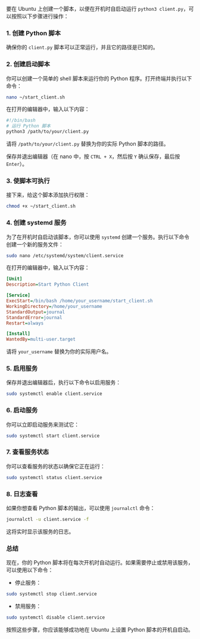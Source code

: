 要在 Ubuntu 上创建一个脚本，以便在开机时自启动运行 `python3 client.py`，可以按照以下步骤进行操作：

### 1. 创建 Python 脚本

确保你的 `client.py` 脚本可以正常运行，并且它的路径是已知的。

### 2. 创建启动脚本

你可以创建一个简单的 shell 脚本来运行你的 Python 程序。打开终端并执行以下命令：

```bash
nano ~/start_client.sh
```

在打开的编辑器中，输入以下内容：

```bash
#!/bin/bash
# 运行 Python 脚本
python3 /path/to/your/client.py
```

请将 `/path/to/your/client.py` 替换为你的实际 Python 脚本的路径。

保存并退出编辑器（在 nano 中，按 `CTRL + X`，然后按 `Y` 确认保存，最后按 `Enter`）。

### 3. 使脚本可执行

接下来，给这个脚本添加执行权限：

```bash
chmod +x ~/start_client.sh
```

### 4. 创建 systemd 服务

为了在开机时自启动该脚本，你可以使用 `systemd` 创建一个服务。执行以下命令创建一个新的服务文件：

```bash
sudo nano /etc/systemd/system/client.service
```

在打开的编辑器中，输入以下内容：

```ini
[Unit]
Description=Start Python Client

[Service]
ExecStart=/bin/bash /home/your_username/start_client.sh
WorkingDirectory=/home/your_username
StandardOutput=journal
StandardError=journal
Restart=always

[Install]
WantedBy=multi-user.target
```

请将 `your_username` 替换为你的实际用户名。

### 5. 启用服务

保存并退出编辑器后，执行以下命令以启用服务：

```bash
sudo systemctl enable client.service
```

### 6. 启动服务

你可以立即启动服务来测试它：

```bash
sudo systemctl start client.service
```

### 7. 查看服务状态

你可以查看服务的状态以确保它正在运行：

```bash
sudo systemctl status client.service
```

### 8. 日志查看

如果你想查看 Python 脚本的输出，可以使用 `journalctl` 命令：

```bash
journalctl -u client.service -f
```

这将实时显示该服务的日志。

### 总结

现在，你的 Python 脚本将在每次开机时自动运行。如果需要停止或禁用该服务，可以使用以下命令：

- 停止服务：

```bash
sudo systemctl stop client.service
```

- 禁用服务：

```bash
sudo systemctl disable client.service
```

按照这些步骤，你应该能够成功地在 Ubuntu 上设置 Python 脚本的开机自启动。